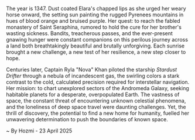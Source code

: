 
The year is 1347.  Dust coated Elara's chapped lips as she urged her weary horse onward, the setting sun painting the rugged Pyrenees mountains in hues of blood orange and bruised purple.  Her quest: to reach the fabled monastery of Saint Seraphina, rumored to hold the cure for her brother's wasting sickness.  Bandits, treacherous passes, and the ever-present gnawing hunger were constant companions on this perilous journey across a land both breathtakingly beautiful and brutally unforgiving.  Each sunrise brought a new challenge, a new test of her resilience, a new step closer to hope.

Centuries later, Captain Ryla "Nova" Khan piloted the starship *Stardust Drifter* through a nebula of incandescent gas, the swirling colors a stark contrast to the cold, calculated precision required for interstellar navigation.  Her mission: to chart unexplored sectors of the Andromeda Galaxy, seeking habitable planets for a desperate, overpopulated Earth.  The vastness of space, the constant threat of encountering unknown celestial phenomena, and the loneliness of deep space travel were daunting challenges.  Yet, the thrill of discovery, the potential to find a new home for humanity, fuelled her unwavering determination to push the boundaries of known space.

~ By Hozmi - 23 April 2025
